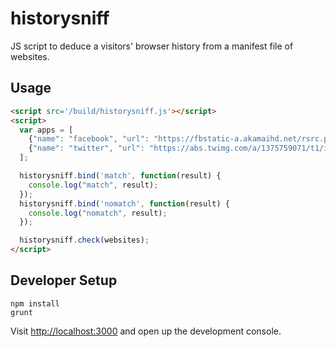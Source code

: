# historysniff

JS script to deduce a visitors' browser history from a manifest file of websites.

## Usage

```html
<script src='/build/historysniff.js'></script>
<script>
  var apps = [
    {"name": "facebook", "url": "https://fbstatic-a.akamaihd.net/rsrc.php/v2/yh/r/xQ0DwmqUr-m.png"},
    {"name": "twitter", "url": "https://abs.twimg.com/a/1375759071/t1/img/twitter_web_sprite_icons.png"}
  ];

  historysniff.bind('match', function(result) {
    console.log("match", result);
  });
  historysniff.bind('nomatch', function(result) {
    console.log("nomatch", result);
  });

  historysniff.check(websites);
</script>
```

## Developer Setup

```
npm install
grunt
```

Visit <http://localhost:3000> and open up the development console.
